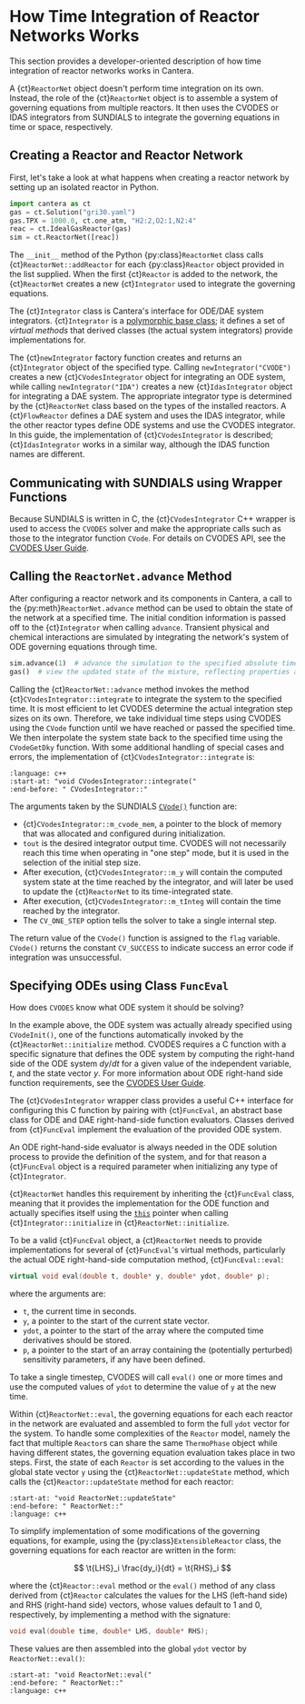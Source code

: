 ```{py:currentmodule} cantera
```

# How Time Integration of Reactor Networks Works

This section provides a developer-oriented description of how time integration of
reactor networks works in Cantera.

A {ct}`ReactorNet` object doesn't perform time integration on its own. Instead, the role
of the {ct}`ReactorNet` object is to assemble a system of governing equations from
multiple reactors. It then uses the CVODES or IDAS integrators from SUNDIALS to
integrate the governing equations in time or space, respectively.

## Creating a Reactor and Reactor Network

First, let's take a look at what happens when creating a reactor network by setting
up an isolated reactor in Python.

```python
import cantera as ct
gas = ct.Solution("gri30.yaml")
gas.TPX = 1000.0, ct.one_atm, "H2:2,O2:1,N2:4"
reac = ct.IdealGasReactor(gas)
sim = ct.ReactorNet([reac])
```

The `__init__` method of the Python {py:class}`ReactorNet` class calls
{ct}`ReactorNet::addReactor` for each {py:class}`Reactor` object provided in the list
supplied. When the first {ct}`Reactor` is added to the network, the {ct}`ReactorNet`
creates a new {ct}`Integrator` used to integrate the governing equations.

The {ct}`Integrator` class is Cantera's interface for ODE/DAE system integrators.
{ct}`Integrator` is a [polymorphic base class](http://www.cplusplus.com/doc/tutorial/polymorphism/);
it defines a set of *virtual methods* that derived classes (the actual system
integrators) provide implementations for.

The {ct}`newIntegrator` factory function creates and returns an {ct}`Integrator` object
of the specified type. Calling `newIntegrator("CVODE")` creates a new
{ct}`CVodesIntegrator` object for integrating an ODE system, while calling
`newIntegrator("IDA")` creates a new {ct}`IdasIntegrator` object for integrating a DAE
system. The appropriate integrator type is determined by the {ct}`ReactorNet` class
based on the types of the installed reactors. A {ct}`FlowReactor` defines a DAE system
and uses the IDAS integrator, while the other reactor types define ODE systems and use
the CVODES integrator. In this guide, the implementation of {ct}`CVodesIntegrator` is
described; {ct}`IdasIntegrator` works in a similar way, although the IDAS function names
are different.

## Communicating with SUNDIALS using Wrapper Functions

Because SUNDIALS is written in C, the {ct}`CVodesIntegrator` C++ wrapper is used to
access the `CVODES` solver and make the appropriate calls such as those to the
integrator function `CVode`. For details on CVODES API, see the
[CVODES User Guide](https://sundials.readthedocs.io/en/latest/cvodes/Introduction_link.html).

## Calling the `ReactorNet.advance` Method

After configuring a reactor network and its components in Cantera, a call to the
{py:meth}`ReactorNet.advance` method can be used to obtain the state of the network at a
specified time. The initial condition information is passed off to the {ct}`Integrator`
when calling `advance`. Transient physical and chemical interactions are simulated by
integrating the network's system of ODE governing equations through time.

```python
sim.advance(1)  # advance the simulation to the specified absolute time, t = 1 sec
gas()  # view the updated state of the mixture, reflecting properties at t = 1 sec
```

Calling the {ct}`ReactorNet::advance` method invokes the method
{ct}`CVodesIntegrator::integrate` to integrate the system to the specified time. It is
most efficient to let CVODES determine the actual integration step sizes on its own.
Therefore, we take individual time steps using CVODES using the `CVode` function until
we have reached or passed the specified time. We then interpolate the system state back
to the specified time using the `CVodeGetDky` function. With some additional handling of
special cases and errors, the implementation of {ct}`CVodesIntegrator::integrate` is:

```{literalinclude} ../../../../src/numerics/CVodesIntegrator.cpp
:language: c++
:start-at: "void CVodesIntegrator::integrate("
:end-before: " CVodesIntegrator::"
```

The arguments taken by the SUNDIALS
[`CVode()`](https://sundials.readthedocs.io/en/latest/cvode/Usage/index.html#cvode-solver-function)
function are:

- {ct}`CVodesIntegrator::m_cvode_mem`, a pointer to the block of memory that was
  allocated and configured during initialization.
- `tout` is the desired integrator output time. CVODES will not necessarily reach this
  time when operating in "one step" mode, but it is used in the selection of the initial
  step size.
- After execution, {ct}`CVodesIntegrator::m_y` will contain the computed system state
  at the time reached by the integrator, and will later be used to update the
  {ct}`ReactorNet` to its time-integrated state.
- After execution, {ct}`CVodesIntegrator::m_tInteg` will contain the time reached by the
  integrator.
- The `CV_ONE_STEP` option tells the solver to take a single internal step.

The return value of the `CVode()` function is assigned to the `flag` variable. `CVode()`
returns the constant `CV_SUCCESS` to indicate success an error code if integration was
unsuccessful.

## Specifying ODEs using Class `FuncEval`

How does `CVODES` know what ODE system it should be solving?

In the example above, the ODE system was actually already specified using `CVodeInit()`,
one of the functions automatically invoked by the {ct}`ReactorNet::initialize` method.
CVODES requires a C function with a specific signature that defines the ODE system by
computing the right-hand side of the ODE system $dy/dt$ for a given value of the
independent variable, $t$, and the state vector $y$. For more information about ODE
right-hand side function requirements, see the
[CVODES User Guide](https://sundials.readthedocs.io/en/latest/cvodes/Usage/SIM.html#user-supplied-functions).

The {ct}`CVodesIntegrator` wrapper class provides a useful C++ interface for configuring
this C function by pairing with {ct}`FuncEval`, an abstract base class for ODE and DAE
right-hand-side function evaluators. Classes derived from {ct}`FuncEval` implement the
evaluation of the provided ODE system.

An ODE right-hand-side evaluator is always needed in the ODE solution process to provide
the definition of the system, and for that reason a {ct}`FuncEval` object is a required
parameter when initializing any type of {ct}`Integrator`.

{ct}`ReactorNet` handles this requirement by inheriting the {ct}`FuncEval` class,
meaning that it provides the implementation for the ODE function and actually specifies
itself using the [`this`](https://en.cppreference.com/w/cpp/language/this) pointer
when calling {ct}`Integrator::initialize` in {ct}`ReactorNet::initialize`.

To be a valid {ct}`FuncEval` object, a {ct}`ReactorNet` needs to provide implementations
for several of {ct}`FuncEval`'s virtual methods, particularly the actual ODE
right-hand-side computation method, {ct}`FuncEval::eval`:

```C++
virtual void eval(double t, double* y, double* ydot, double* p);
```

where the arguments are:

- `t`, the current time in seconds.
- `y`, a pointer to the start of the current state vector.
- `ydot`, a pointer to the start of the array where the computed time derivatives should
  be stored.
- `p`, a pointer to the start of an array containing the (potentially perturbed)
  sensitivity parameters, if any have been defined.

To take a single timestep, CVODES will call `eval()` one or more times and use the
computed values of `ydot` to determine the value of `y` at the new time.

Within {ct}`ReactorNet::eval`, the governing equations for each each reactor in the
network are evaluated and assembled to form the full `ydot` vector for the system. To
handle some complexities of the `Reactor` model, namely the fact that multiple
`Reactor`s can share the same `ThermoPhase` object while having different states, the
governing equation evaluation takes place in two steps. First, the state of each
`Reactor` is set according to the values in the global state vector `y` using the
{ct}`ReactorNet::updateState` method, which calls the {ct}`Reactor::updateState` method
for each reactor:

```{literalinclude} ../../../../src/zeroD/ReactorNet.cpp
:start-at: "void ReactorNet::updateState"
:end-before: " ReactorNet::"
:language: c++
```

To simplify implementation of some modifications of the governing equations, for
example, using the {py:class}`ExtensibleReactor` class, the governing equations for each
reactor are written in the form:

$$
\t{LHS}_i \frac{dy_i}{dt} = \t{RHS}_i
$$

where the {ct}`Reactor::eval` method or the `eval()` method of any class derived from
{ct}`Reactor` calculates the values for the LHS (left-hand side) and RHS (right-hand
side) vectors, whose values default to 1 and 0, respectively, by implementing a method
with the signature:

```c++
void eval(double time, double* LHS, double* RHS);
```

These values are then assembled into the global `ydot` vector by `ReactorNet::eval()`:

```{literalinclude} ../../../../src/zeroD/ReactorNet.cpp
:start-at: "void ReactorNet::eval("
:end-before: " ReactorNet::"
:language: c++
```
